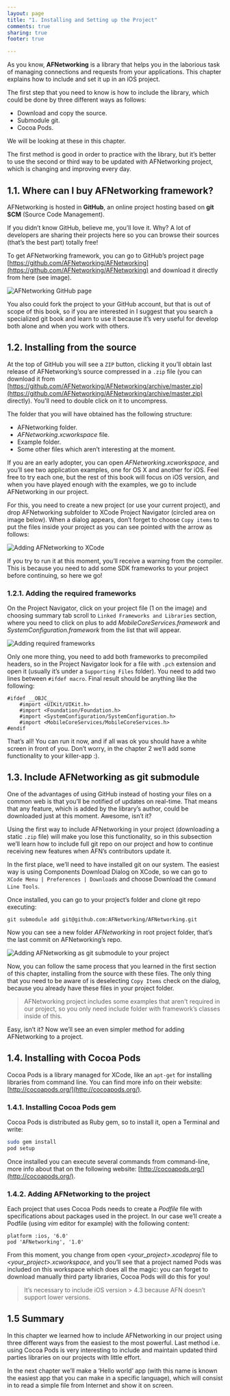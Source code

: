 ```yaml
---
layout: page
title: "1. Installing and Setting up the Project"
comments: true
sharing: true
footer: true

---
```

As you know, **AFNetworking** is a library that helps you in the laborious task of managing connections and requests from your applications. This chapter explains how to include and set it up in an iOS project.  

The first step that you need to know is how to include the library, which could be done by three different ways as follows:

* Download and copy the source.
* Submodule git. 
* Cocoa Pods.

We will be looking at these in this chapter.  

The first method is good in order to practice with the library, but it’s better to use the second or third way to be updated with AFNetworking project, which is changing and improving every day.

## 1.1. Where can I buy AFNetworking framework?

AFNetworking is hosted in **GitHub**, an online project hosting based on **git SCM** (Source Code Management).

If you didn’t know GitHub, believe me, you’ll love it. Why? A lot of developers are sharing their projects here so you can browse their sources (that’s the best part) totally free!

To get AFNetworking framework, you can go to GitHub’s project page [https://github.com/AFNetworking/AFNetworking](https://github.com/AFNetworking/AFNetworking) and download it directly from here (see image).

![AFNetworking GitHub page](assets/8591_01_01.png)

You also could fork the project to your GitHub account, but that is out of scope of this book, so if you are interested in I suggest that you search a specialized git book and learn to use it because it’s very useful for develop both alone and when you work with others.

## 1.2. Installing from the source

At the top of GitHub you will see a `ZIP` button, clicking it you’ll obtain last release of AFNetworking’s source compressed in a `.zip` file (you can download it from [https://github.com/AFNetworking/AFNetworking/archive/master.zip](https://github.com/AFNetworking/AFNetworking/archive/master.zip) directly). You'll need to double click on it to uncompress.

The folder that you will have obtained has the following structure:

* AFNetworking folder.
* *AFNetworking.xcworkspace* file.
* Example folder.
* Some other files which aren’t interesting at the moment.

If you are an early adopter, you can open *AFNetworking.xcworkspace*, and you’ll see two application examples, one for OS X and another for iOS. Feel free to try each one, but the rest of this book will focus on iOS version, and when you have played enough with the examples, we go to include AFNetworking in our project.

For this, you need to create a new project (or use your current project), and drop AFNetworking subfolder to XCode Project Navigator (circled area on image below). When a dialog appears, don’t forget to choose `Copy items` to put the files inside your project as you can see pointed with the arrow as follows:

![Adding AFNetworking to XCode](assets/8591_01_02.png)

If you try to run it at this moment, you’ll receive a warning from the compiler. This is because you need to add some SDK frameworks to your project before continuing, so here we go!


### 1.2.1. Adding the required frameworks

On the Project Navigator, click on your project file (1 on the image) and choosing summary tab scroll to `Linked Frameworks and Libraries` section, where you need to click on plus to add *MobileCoreServices.framework* and *SystemConfiguration.framework* from the list that will appear.

![Adding required frameworks](assets/8591_01_03.png)

Only one more thing, you need to add both frameworks to precompiled headers, so in the Project Navigator look for a file with `.pch` extension and open it (usually it’s under a `Supporting Files` folder). You need to add two lines between `#ifdef macro`. Final result should be anything like the following:

```obj-c
#ifdef __OBJC__
    #import <UIKit/UIKit.h>
    #import <Foundation/Foundation.h>
    #import <SystemConfiguration/SystemConfiguration.h>
    #import <MobileCoreServices/MobileCoreServices.h>
#endif
```

That’s all! You can run it now, and if all was ok you should have a white screen in front of you. Don’t worry, in the chapter 2 we’ll add some functionality to your killer-app :).

## 1.3. Include AFNetworking as git submodule

One of the advantages of using GitHub instead of hosting your files on a common web is that you’ll be notified of updates on real-time. That means that any feature, which is added by the library’s author, could be downloaded just at this moment. Awesome, isn’t it?  

Using the first way to include AFNetworking in your project (downloading a static `.zip` file) will make you lose this functionality, so in this subsection we’ll learn how to include full git repo on our project and how to continue receiving new features when AFN’s contributors update it.  

In the first place, we’ll need to have installed git on our system. The easiest way is using Components Download Dialog on XCode, so we can go to `XCode Menu | Preferences | Downloads` and choose Download the `Command Line Tools`.  

Once installed, you can go to your project’s folder and clone git repo executing:
  
```
git submodule add git@github.com:AFNetworking/AFNetworking.git
```

Now you can see a new folder *AFNetworking* in root project folder, that’s the last commit on AFNetworking’s repo.

![Adding AFNetworking as git submodule to your project](assets/8591_01_04.png)  


Now, you can follow the same process that you learned in the first section of this chapter, installing from the source with these files. The only thing that you need to be aware of is deselecting `Copy Items` check on the dialog, because you already have these files in your project folder.  

 > AFNetworking project includes some examples that aren't required in our project, so you only need include folder with framework’s classes inside of this.
 
Easy, isn’t it? Now we’ll see an even simpler method for adding AFNetworking to a project.

## 1.4. Installing with Cocoa Pods

Cocoa Pods is a library managed for XCode, like an `apt-get` for installing libraries from command line. You can find more info on their website: [http://cocoapods.org/](http://cocoapods.org/).

### 1.4.1. Installing Cocoa Pods gem
Cocoa Pods is distributed as Ruby gem, so to install it, open a Terminal and write:

```bash
sudo gem install  
pod setup
```

Once installed you can execute several commands from command-line, more info about that on the following website: [http://cocoapods.org/](http://cocoapods.org/).



### 1.4.2. Adding AFNetworking to the project
Each project that uses Cocoa Pods needs to create a *Podfile* file with specifications about packages used in the project. In our case we’ll create a Podfile (using *vim* editor for example) with the following content:

```
platform :ios, '6.0'  
pod 'AFNetworking', '1.0'
```
From this moment, you change from open *&lt;your_project&gt;.xcodeproj* file to *&lt;your_project&gt;.xcworkspace*, and you’ll see that a project named Pods was included on this workspace which does all the magic: you can forget to download manually third party libraries, Cocoa Pods will do this for you!

 > It’s necessary to include iOS version > 4.3 because AFN doesn’t support lower versions.
	
	
	
	
	

## 1.5 Summary
In this chapter we learned how to include AFNetworking in our project using three different ways from the easiest to the most powerful. Last method i.e. using Cocoa Pods is very interesting to include and maintain updated third parties libraries on our projects with little effort.  

In the next chapter we’ll make a ‘Hello world’ app (with this name is known the easiest app that you can make in a specific language), which will consist in to read a simple file from Internet and show it on screen.

